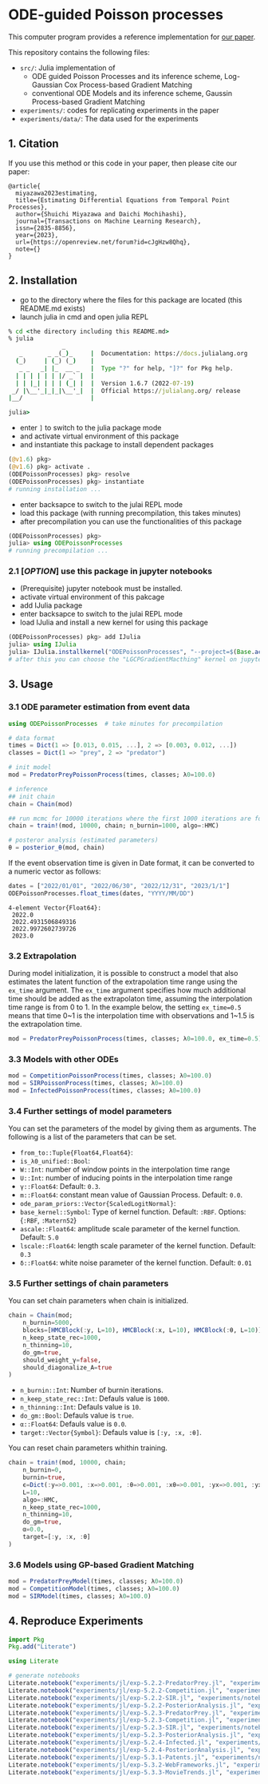 # ODE-guided Poisson processes

<!-- [![Stable](https://img.shields.io/badge/docs-stable-blue.svg)](https://shu13830.github.io/ODEPoissonProcesses/stable)
[![Dev](https://img.shields.io/badge/docs-dev-blue.svg)](https://shu13830.github.io/ODEPoissonProcesses/dev)
[![Build Status](https://github.com/shu13830/ODEPoissonProcesses/actions/workflows/CI.yml/badge.svg?branch=main)](https://github.com/shu13830/ODEPoissonProcesses/actions/workflows/CI.yml?query=branch%3Amain) -->

This computer program provides a reference implementation for [our paper](https://openreview.net/forum?id=cJgHzw8Qhq).

This repository contains the following files:
- `src/`: Julia implementation of
  - ODE guided Poisson Processes and its inference scheme, Log-Gaussian Cox Process-based Gradient Matching
  - conventional ODE Models and its inference scheme, Gaussin Process-based Gradient Matching
- `experiments/`: codes for replicating experiments in the paper
- `experiments/data/`: The data used for the experiments

## 1. Citation
If you use this method or this code in your paper, then please cite our paper:

```
@article{
  miyazawa2023estimating,
  title={Estimating Differential Equations from Temporal Point Processes},
  author={Shuichi Miyazawa and Daichi Mochihashi},
  journal={Transactions on Machine Learning Research},
  issn={2835-8856},
  year={2023},
  url={https://openreview.net/forum?id=cJgHzw8Qhq},
  note={}
}

```

## 2. Installation
- go to the directory where the files for this package are located (this README.md exists)
- launch julia in cmd and open julia REPL
```cmd
% cd <the directory including this README.md>
% julia
               _
   _       _ _(_)_     |  Documentation: https://docs.julialang.org
  (_)     | (_) (_)    |
   _ _   _| |_  __ _   |  Type "?" for help, "]?" for Pkg help.
  | | | | | | |/ _` |  |
  | | |_| | | | (_| |  |  Version 1.6.7 (2022-07-19)
 _/ |\__'_|_|_|\__'_|  |  Official https://julialang.org/ release
|__/                   |

julia>
```
- enter `]` to switch to the julia package mode
- and activate virtual environment of this package
- and instantiate this package to install dependent packages
```julia
(@v1.6) pkg>
(@v1.6) pkg> activate .
(ODEPoissonProcesses) pkg> resolve
(ODEPoissonProcesses) pkg> instantiate
# running installation ... 
```
- enter backsapce to switch to the julai REPL mode
- load this package (with running precompilation, this takes minutes)
- after precompilation you can use the functionalities of this package
```julia
(ODEPoissonProcesses) pkg> 
julia> using ODEPoissonProcesses
# running precompilation ... 
```

### 2.1 [*OPTION*] use this package in jupyter notebooks
- (Prerequisite) jupyter notebook must be installed.
- activate virtual environment of this pakcage
- add IJulia package
- enter backsapce to switch to the julai REPL mode
- load IJulia and install a new kernel for using this package
```julia
(ODEPoissonProcesses) pkg> add IJulia
julia> using IJulia
julia> IJulia.installkernel("ODEPoissonProcesses", "--project=$(Base.active_project())")
# after this you can choose the "LGCPGradientMacthing" kernel on jupyter notebook
```

## 3. Usage

### 3.1 ODE parameter estimation from event data
```julia
using ODEPoissonProcesses  # take minutes for precompilation

# data format
times = Dict(1 => [0.013, 0.015, ...], 2 => [0.003, 0.012, ...])
classes = Dict(1 => "prey", 2 => "predator")

# init model
mod = PredatorPreyPoissonProcess(times, classes; λ0=100.0)

# inference
## init chain
chain = Chain(mod)

## run mcmc for 10000 iterations where the first 1000 iterations are for bunin.
chain = train!(mod, 10000, chain; n_burnin=1000, algo=:HMC)

# posteror analysis (estimated parameters)
θ = posterior_θ(mod, chain)
```


If the event observation time is given in Date format, it can be converted to a numeric vector as follows:
```julia
dates = ["2022/01/01", "2022/06/30", "2022/12/31", "2023/1/1"]
ODEPoissonProcesses.float_times(dates, "YYYY/MM/DD")
```
```
4-element Vector{Float64}:
 2022.0
 2022.4931506849316
 2022.9972602739726
 2023.0
```

### 3.2 Extrapolation
During model initialization, it is possible to construct a model that also estimates the latent function of the extrapolation time range using the `ex_time` argument. The `ex_time` argument specifies how much additional time should be added as the extrapolaton time, assuming the interpolation time range is from 0 to 1. In the example below, the setting `ex_time=0.5` means that time 0~1 is the interpolation time with observations and 1~1.5 is the extrapolation time.
```julia
mod = PredatorPreyPoissonProcess(times, classes; λ0=100.0, ex_time=0.5)
```

### 3.3 Models with other ODEs
```julia
mod = CompetitionPoissonProcess(times, classes; λ0=100.0)
mod = SIRPoissonProcess(times, classes; λ0=100.0)
mod = InfectedPoissonProcess(times, classes; λ0=100.0)
```

### 3.4 Further settings of model parameters
You can set the parameters of the model by giving them as arguments. The following is a list of the parameters that can be set.
- `from_to::Tuple{Float64,Float64}`: 
- `is_λ0_unified::Bool`: 
- `W::Int`: number of window points in the interpolation time range
- `U::Int`: number of inducing points in the interpolation time range
- `γ::Float64`: Default: `0.3`.
- `m::Float64`: constant mean value of Gaussian Process. Default: `0.0`.
- `ode_param_priors::Vector{ScaledLogitNormal}`: 
- `base_kernel::Symbol`: Type of kernel function. Default: `:RBF`. Options: {`:RBF`, `:Matern52`}
- `ascale::Float64`: amplitude scale parameter of the kernel function. Default: `5.0`
- `lscale::Float64`: length scale parameter of the kernel function. Default: `0.3`
- `δ::Float64`: white noise parameter of the kernel function. Default: `0.01`

### 3.5 Further settings of chain parameters
You can set chain parameters when chain is initialized.
```julia
chain = Chain(mod;
    n_burnin=5000,
    blocks=[HMCBlock(:y, L=10), HMCBlock(:x, L=10), HMCBlock(:θ, L=10)],
    n_keep_state_rec=1000,
    n_thinning=10,
    do_gm=true,
    should_weight_γ=false,
    should_diagonalize_A=true
)
```

- `n_burnin::Int`: Number of burnin iterations.
- `n_keep_state_rec::Int`: Defauls value is `1000`.
- `n_thinning::Int`: Defauls value is `10`.
- `do_gm::Bool`: Defauls value is `true`.
- `α::Float64`: Defauls value is `0.0`.
- `target::Vector{Symbol}`: Defauls value is `[:y, :x, :θ]`.

You can reset chain parameters whithin training.
```julia
chain = train!(mod, 10000, chain;
    n_burnin=0,
    burnin=true,
    ϵ=Dict(:y=>0.001, :x=>0.001, :θ=>0.001, :xθ=>0.001, :yx=>0.001, :yxθ=>0.001),
    L=10,
    algo=:HMC,
    n_keep_state_rec=1000,
    n_thinning=10,
    do_gm=true,
    α=0.0,
    target=[:y, :x, :θ]
)
```


### 3.6 Models using GP-based Gradient Matching

```julia
mod = PredatorPreyModel(times, classes; λ0=100.0)
mod = CompetitionModel(times, classes; λ0=100.0)
mod = SIRModel(times, classes; λ0=100.0)
```

## 4. Reproduce Experiments

```julia
import Pkg
Pkg.add("Literate")

using Literate

# generate notebooks
Literate.notebook("experiments/jl/exp-5.2.2-PredatorPrey.jl", "experiments/notebook", execute=false)
Literate.notebook("experiments/jl/exp-5.2.2-Competition.jl", "experiments/notebook", execute=false)
Literate.notebook("experiments/jl/exp-5.2.2-SIR.jl", "experiments/notebook", execute=false)
Literate.notebook("experiments/jl/exp-5.2.2-PosteriorAnalysis.jl", "experiments/notebook", execute=false)
Literate.notebook("experiments/jl/exp-5.2.3-PredatorPrey.jl", "experiments/notebook", execute=false)
Literate.notebook("experiments/jl/exp-5.2.3-Competition.jl", "experiments/notebook", execute=false)
Literate.notebook("experiments/jl/exp-5.2.3-SIR.jl", "experiments/notebook", execute=false)
Literate.notebook("experiments/jl/exp-5.2.3-PosteriorAnalysis.jl", "experiments/notebook", execute=false)
Literate.notebook("experiments/jl/exp-5.2.4-Infected.jl", "experiments/notebook", execute=false)
Literate.notebook("experiments/jl/exp-5.2.4-PosteriorAnalysis.jl", "experiments/notebook", execute=false)
Literate.notebook("experiments/jl/exp-5.3.1-Patents.jl", "experiments/notebook", execute=false)
Literate.notebook("experiments/jl/exp-5.3.2-WebFrameworks.jl", "experiments/notebook", execute=false)
Literate.notebook("experiments/jl/exp-5.3.3-MovieTrends.jl", "experiments/notebook", execute=false)
```
